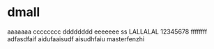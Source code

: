 # dmall
aaaaaaa
cccccccc
dddddddd
eeeeeee
ss
LALLALAL
12345678
ffffffff
adfasdfaif
aidufaaisudf
aisudhfaiu
masterfenzhi